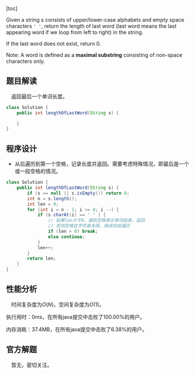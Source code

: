 [toc]

Given a string s consists of upper/lower-case alphabets and empty space characters `' '`, return the length of last word (last word means the last appearing word if we loop from left to right) in the string.

If the last word does not exist, return 0.

Note: A word is defined as a **maximal substring** consisting of non-space characters only.



## 题目解读

&emsp;返回最后一个单词长度。

```java
class Solution {
    public int lengthOfLastWord(String s) {

    }
}
```

## 程序设计

* 从后遍历到第一个空格，记录长度并返回。需要考虑特殊情况，即最后是一个或一段空格的情况。

```java
class Solution {
    public int lengthOfLastWord(String s) {
        if (s == null || s.isEmpty()) return 0;
        int n = s.length();
        int len = 0;
        for (int i = n - 1; i >= 0; i --) {
            if (s.charAt(i) == ' ' ) {
                // 如果len大于0，遇到空格表示单词结束，返回
                // 否则空格在字符串末尾，继续向前遍历
                if (len > 0) break;
                else continue;
            }
            len++;
        }
        return len;
    }
}
```

## 性能分析

&emsp;时间复杂度为$O(N)$，空间复杂度为$O(1)$。

执行用时：0ms，在所有java提交中击败了100.00%的用户。

内存消耗：37.4MB，在所有java提交中击败了6.38%的用户。

## 官方解题

&emsp;暂无，密切关注。